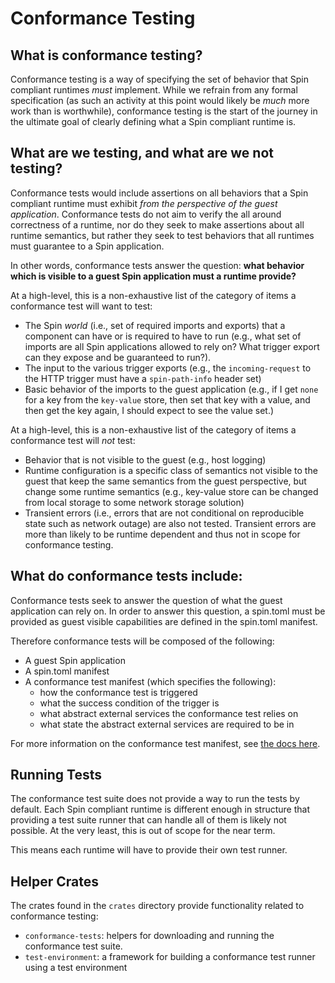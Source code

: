 # Conformance Testing

## What is conformance testing?

Conformance testing is a way of specifying the set of behavior that Spin compliant runtimes *must* implement. While we refrain from any formal specification (as such an activity at this point would likely be *much* more work than is worthwhile), conformance testing is the start of the journey in the ultimate goal of clearly defining what a Spin compliant runtime is. 

## What are we testing, and what are we not testing?

Conformance tests would include assertions on all behaviors that a Spin compliant runtime must exhibit *from the perspective of the guest application*. Conformance tests do not aim to verify the all around correctness of a runtime, nor do they seek to make assertions about all runtime semantics, but rather they seek to test behaviors that all runtimes must guarantee to a Spin application. 

In other words, conformance tests answer the question: **what behavior which is visible to a guest Spin application must a runtime provide?**

At a high-level, this is a non-exhaustive list of the category of items a conformance test will want to test:

- The Spin *world* (i.e., set of required imports and exports) that a component can have or is required to have to run (e.g., what set of imports are all Spin applications allowed to rely on? What trigger export can they expose and be guaranteed to run?).
- The input to the various trigger exports (e.g., the `incoming-request` to the HTTP trigger must have a `spin-path-info` header set)
- Basic behavior of the imports to the guest application (e.g., if I get `none` for a key from the `key-value` store, then set that key with a value, and then get the key again, I should expect to see the value set.)

At a high-level, this is a non-exhaustive list of the category of items a conformance test will *not* test:

- Behavior that is not visible to the guest (e.g., host logging)
- Runtime configuration is a specific class of semantics not visible to the guest that keep the same semantics from the guest perspective, but change some runtime semantics (e.g., key-value store can be changed from local storage to some network storage solution)
- Transient errors (i.e., errors that are not conditional on reproducible state such as network outage) are also not tested. Transient errors are more than likely to be runtime dependent and thus not in scope for conformance testing.

## What do conformance tests include:

Conformance tests seek to answer the question of what the guest application can rely on. In order to answer this question, a spin.toml must be provided as guest visible capabilities are defined in the spin.toml manifest.

Therefore conformance tests will be composed of the following:

- A guest Spin application
- A spin.toml manifest
- A conformance test manifest (which specifies the following):
    - how the conformance test is triggered
    - what the success condition of the trigger is
    - what abstract external services the conformance test relies on
    - what state the abstract external services are required to be in

For more information on the conformance test manifest, see [the docs here](./docs/test-manifest.md).

## Running Tests

The conformance test suite does not provide a way to run the tests by default. Each Spin compliant runtime is different enough in structure that providing a test suite runner that can handle all of them is likely not possible. At the very least, this is out of scope for the near term. 

This means each runtime will have to provide their own test runner.

## Helper Crates

The crates found in the `crates` directory provide functionality related to conformance testing:
* `conformance-tests`: helpers for downloading and running the conformance test suite.
* `test-environment`: a framework for building a conformance test runner using a test environment
